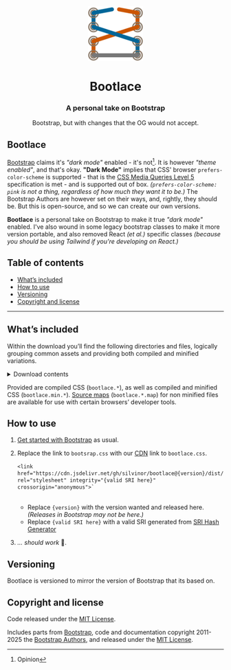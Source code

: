 <p align="center">
  <a href="https://github.com/silvinor/bootlace">
    <img src="docs/bootlace.svg" alt="Bootlace logo" width="128" height="128">
  </a>
</p>

<h1 align="center">Bootlace</h1>
<h3 align="center">A personal take on Bootstrap</h3>

<p align="center">
  Bootstrap, but with changes that the OG would not accept.
</p>


## Bootlace

[Bootstrap](https://github.com/twbs/bootstrap) claims it's *"dark mode"* enabled - it's not[^1]. It is however *"theme enabled"*, and that's okay. **"Dark Mode"** implies that CSS' browser `prefers-color-scheme` is supported - that is the [CSS Media Queries Level 5](https://www.w3.org/TR/mediaqueries-5/#prefers-color-scheme) specification is met - and is supported out of box. *(`prefers-color-scheme: pink` is not a thing, regardless of how much they want it to be.)* The Bootstrap Authors are however set on their ways, and, rightly, they should be. But this is open-source, and so we can create our own versions.

**Bootlace** is a personal take on Bootstrap to make it true *"dark mode"* enabled. I've also wound in some legacy bootstrap classes to make it more version portable, and also removed React *(et al.)* specific classes *(because you should be using Tailwind if you're developing on React.)*


## Table of contents

- [What’s included](#whats-included)
- [How to use](#how-to-use)
- [Versioning](#versioning)
- [Copyright and license](#copyright-and-license)


---

## What’s included

Within the download you’ll find the following directories and files, logically grouping common assets and providing both compiled and minified variations.

<details>
  <summary>Download contents</summary>

  ```text
  bootlace/
  └── css/
      ├── bootlace-reboot.css
      ├── bootlace-reboot.css.map
      ├── bootlace-reboot.min.css
      ├── bootlace-reboot.rtl.css
      ├── bootlace-reboot.rtl.min.css
      ├── bootlace.css
      ├── bootlace.css.map
      ├── bootlace.min.css
      ├── bootlace.rtl.css
      └── bootlace.rtl.min.css
```
</details>

Provided are compiled CSS (`bootlace.*`), as well as compiled and minified CSS (`bootlace.min.*`). [Source maps](https://web.dev/articles/source-maps) (`bootlace.*.map`) for non minified files are available for use with certain browsers’ developer tools.


## How to use

1. [Get started with Bootstrap](https://getbootstrap.com/docs/5.3/getting-started/introduction/) as usual.

2. Replace the link to `bootsrap.css` with our [CDN](https://cdn.jsdelivr.net/gh/silvinor/bootlace/) link to `bootlace.css`.

    ```
    <link href="https://cdn.jsdelivr.net/gh/silvinor/bootlace@{version}/dist/css/bootlace.min.css" rel="stylesheet" integrity="{valid SRI here}" crossorigin="anonymous">`
    ```
    <br>

    - Replace `{version}` with the version wanted and released here. *(Releases in Bootstrap may not be here.)*
    - Replace `{valid SRI here}` with a valid SRI generated from [SRI Hash Generator](https://www.srihash.org/)  

3. *... should work* &#x1F937;.
  

## Versioning

Bootlace is versioned to mirror the version of Bootstrap that its based on.


## Copyright and license

Code released under the [MIT License](https://github.com/silvior/bootlace/blob/main/LICENSE,md).

Includes parts from [Bootstrap](https://github.com/twbs/bootstrap), code and documentation copyright 2011-2025 the [Bootstrap Authors](https://github.com/twbs/bootstrap/graphs/contributors), and released under the [MIT License](https://github.com/twbs/bootstrap/blob/main/LICENSE).


[^1]: Opinion
